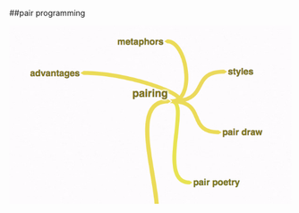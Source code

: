 <!-- .slide: data-background="resources/footer.svg" data-background-size="contain" data-background-position="bottom"  -->

##pair programming


<img class="plain" src="resources/pairing.png" />

<aside class="notes">
  <p>
  </p>
  <p>
  </p>
</aside>
